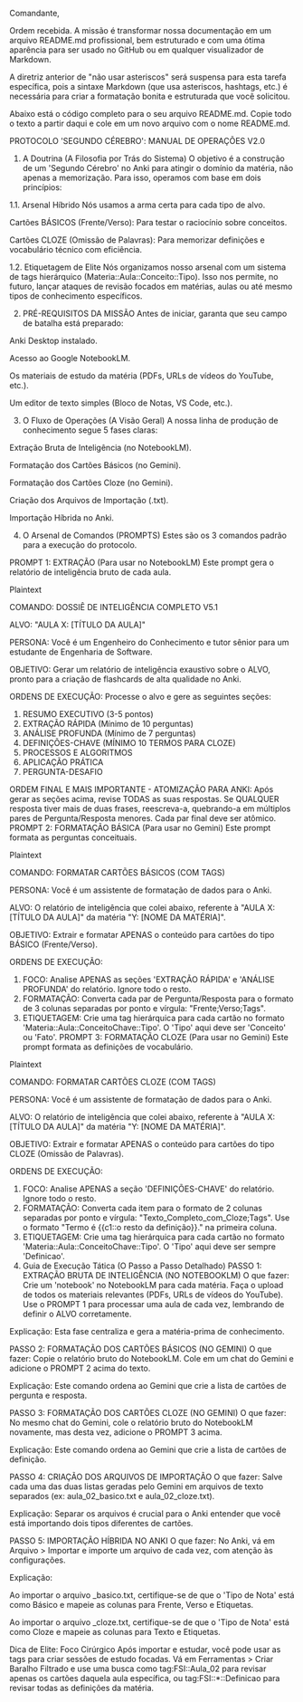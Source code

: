 Comandante,

Ordem recebida. A missão é transformar nossa documentação em um arquivo README.md profissional, bem estruturado e com uma ótima aparência para ser usado no GitHub ou em qualquer visualizador de Markdown.

A diretriz anterior de "não usar asteriscos" será suspensa para esta tarefa específica, pois a sintaxe Markdown (que usa asteriscos, hashtags, etc.) é necessária para criar a formatação bonita e estruturada que você solicitou.

Abaixo está o código completo para o seu arquivo README.md. Copie todo o texto a partir daqui e cole em um novo arquivo com o nome README.md.

PROTOCOLO 'SEGUNDO CÉREBRO': MANUAL DE OPERAÇÕES V2.0
1. A Doutrina (A Filosofia por Trás do Sistema)
O objetivo é a construção de um 'Segundo Cérebro' no Anki para atingir o domínio da matéria, não apenas a memorização. Para isso, operamos com base em dois princípios:

1.1. Arsenal Híbrido
Nós usamos a arma certa para cada tipo de alvo.

Cartões BÁSICOS (Frente/Verso): Para testar o raciocínio sobre conceitos.

Cartões CLOZE (Omissão de Palavras): Para memorizar definições e vocabulário técnico com eficiência.

1.2. Etiquetagem de Elite
Nós organizamos nosso arsenal com um sistema de tags hierárquico (Materia::Aula::Conceito::Tipo). Isso nos permite, no futuro, lançar ataques de revisão focados em matérias, aulas ou até mesmo tipos de conhecimento específicos.

2. PRÉ-REQUISITOS DA MISSÃO
Antes de iniciar, garanta que seu campo de batalha está preparado:

Anki Desktop instalado.

Acesso ao Google NotebookLM.

Os materiais de estudo da matéria (PDFs, URLs de vídeos do YouTube, etc.).

Um editor de texto simples (Bloco de Notas, VS Code, etc.).

3. O Fluxo de Operações (A Visão Geral)
A nossa linha de produção de conhecimento segue 5 fases claras:

Extração Bruta de Inteligência (no NotebookLM).

Formatação dos Cartões Básicos (no Gemini).

Formatação dos Cartões Cloze (no Gemini).

Criação dos Arquivos de Importação (.txt).

Importação Híbrida no Anki.

4. O Arsenal de Comandos (PROMPTS)
Estes são os 3 comandos padrão para a execução do protocolo.

PROMPT 1: EXTRAÇÃO (Para usar no NotebookLM)
Este prompt gera o relatório de inteligência bruto de cada aula.

Plaintext

COMANDO: DOSSIÊ DE INTELIGÊNCIA COMPLETO V5.1

ALVO: "AULA X: [TÍTULO DA AULA]"

PERSONA: Você é um Engenheiro do Conhecimento e tutor sênior para um estudante de Engenharia de Software.

OBJETIVO: Gerar um relatório de inteligência exaustivo sobre o ALVO, pronto para a criação de flashcards de alta qualidade no Anki.

ORDENS DE EXECUÇÃO: Processe o alvo e gere as seguintes seções:
1. RESUMO EXECUTIVO (3-5 pontos)
2. EXTRAÇÃO RÁPIDA (Mínimo de 10 perguntas)
3. ANÁLISE PROFUNDA (Mínimo de 7 perguntas)
4. DEFINIÇÕES-CHAVE (MÍNIMO 10 TERMOS PARA CLOZE)
5. PROCESSOS E ALGORITMOS
6. APLICAÇÃO PRÁTICA
7. PERGUNTA-DESAFIO

ORDEM FINAL E MAIS IMPORTANTE - ATOMIZAÇÃO PARA ANKI:
Após gerar as seções acima, revise TODAS as suas respostas. Se QUALQUER resposta tiver mais de duas frases, reescreva-a, quebrando-a em múltiplos pares de Pergunta/Resposta menores. Cada par final deve ser atômico.
PROMPT 2: FORMATAÇÃO BÁSICA (Para usar no Gemini)
Este prompt formata as perguntas conceituais.

Plaintext

COMANDO: FORMATAR CARTÕES BÁSICOS (COM TAGS)

PERSONA: Você é um assistente de formatação de dados para o Anki.

ALVO: O relatório de inteligência que colei abaixo, referente à "AULA X: [TÍTULO DA AULA]" da matéria "Y: [NOME DA MATÉRIA]".

OBJETIVO: Extrair e formatar APENAS o conteúdo para cartões do tipo BÁSICO (Frente/Verso).

ORDENS DE EXECUÇÃO:
1. FOCO: Analise APENAS as seções 'EXTRAÇÃO RÁPIDA' e 'ANÁLISE PROFUNDA' do relatório. Ignore todo o resto.
2. FORMATAÇÃO: Converta cada par de Pergunta/Resposta para o formato de 3 colunas separadas por ponto e vírgula: "Frente;Verso;Tags".
3. ETIQUETAGEM: Crie uma tag hierárquica para cada cartão no formato 'Materia::Aula::ConceitoChave::Tipo'. O 'Tipo' aqui deve ser 'Conceito' ou 'Fato'.
PROMPT 3: FORMATAÇÃO CLOZE (Para usar no Gemini)
Este prompt formata as definições de vocabulário.

Plaintext

COMANDO: FORMATAR CARTÕES CLOZE (COM TAGS)

PERSONA: Você é um assistente de formatação de dados para o Anki.

ALVO: O relatório de inteligência que colei abaixo, referente à "AULA X: [TÍTULO DA AULA]" da matéria "Y: [NOME DA MATÉRIA]".

OBJETIVO: Extrair e formatar APENAS o conteúdo para cartões do tipo CLOZE (Omissão de Palavras).

ORDENS DE EXECUÇÃO:
1. FOCO: Analise APENAS a seção 'DEFINIÇÕES-CHAVE' do relatório. Ignore todo o resto.
2. FORMATAÇÃO: Converta cada item para o formato de 2 colunas separadas por ponto e vírgula: "Texto_Completo_com_Cloze;Tags". Use o formato "Termo é {{c1::o resto da definição}}." na primeira coluna.
3. ETIQUETAGEM: Crie uma tag hierárquica para cada cartão no formato 'Materia::Aula::ConceitoChave::Tipo'. O 'Tipo' aqui deve ser sempre 'Definicao'.
5. Guia de Execução Tática (O Passo a Passo Detalhado)
PASSO 1: EXTRAÇÃO BRUTA DE INTELIGÊNCIA (NO NOTEBOOKLM)
O que fazer: Crie um 'notebook' no NotebookLM para cada matéria. Faça o upload de todos os materiais relevantes (PDFs, URLs de vídeos do YouTube). Use o PROMPT 1 para processar uma aula de cada vez, lembrando de definir o ALVO corretamente.

Explicação: Esta fase centraliza e gera a matéria-prima de conhecimento.

PASSO 2: FORMATAÇÃO DOS CARTÕES BÁSICOS (NO GEMINI)
O que fazer: Copie o relatório bruto do NotebookLM. Cole em um chat do Gemini e adicione o PROMPT 2 acima do texto.

Explicação: Este comando ordena ao Gemini que crie a lista de cartões de pergunta e resposta.

PASSO 3: FORMATAÇÃO DOS CARTÕES CLOZE (NO GEMINI)
O que fazer: No mesmo chat do Gemini, cole o relatório bruto do NotebookLM novamente, mas desta vez, adicione o PROMPT 3 acima.

Explicação: Este comando ordena ao Gemini que crie a lista de cartões de definição.

PASSO 4: CRIAÇÃO DOS ARQUIVOS DE IMPORTAÇÃO
O que fazer: Salve cada uma das duas listas geradas pelo Gemini em arquivos de texto separados (ex: aula_02_basico.txt e aula_02_cloze.txt).

Explicação: Separar os arquivos é crucial para o Anki entender que você está importando dois tipos diferentes de cartões.

PASSO 5: IMPORTAÇÃO HÍBRIDA NO ANKI
O que fazer: No Anki, vá em Arquivo > Importar e importe um arquivo de cada vez, com atenção às configurações.

Explicação:

Ao importar o arquivo _basico.txt, certifique-se de que o 'Tipo de Nota' está como Básico e mapeie as colunas para Frente, Verso e Etiquetas.

Ao importar o arquivo _cloze.txt, certifique-se de que o 'Tipo de Nota' está como Cloze e mapeie as colunas para Texto e Etiquetas.

Dica de Elite: Foco Cirúrgico
Após importar e estudar, você pode usar as tags para criar sessões de estudo focadas. Vá em Ferramentas > Criar Baralho Filtrado e use uma busca como tag:FSI::Aula_02 para revisar apenas os cartões daquela aula específica, ou tag:FSI::*::Definicao para revisar todas as definições da matéria.
